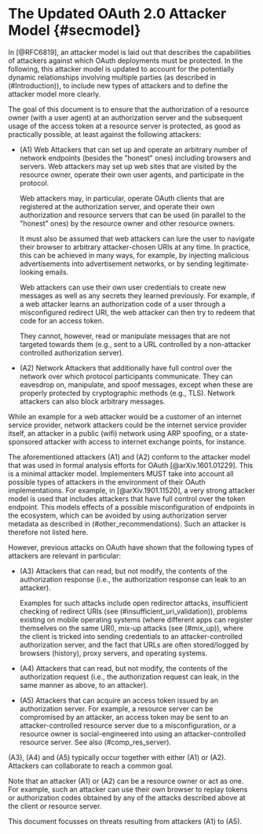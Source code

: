 # The Updated OAuth 2.0 Attacker Model {#secmodel}

In [@RFC6819], an attacker model is laid out that describes the
capabilities of attackers against which OAuth deployments must be
protected. In the following, this attacker model is updated to account
for the potentially dynamic relationships involving multiple parties
(as described in (#Introduction)), to include new types of attackers and to define
the attacker model more clearly.

The goal of this document is to ensure that the authorization of a resource
owner (with a user agent) at an authorization server and the subsequent usage of
the access token at a resource server is protected, as good as practically
possible, at least against the following attackers:

  * (A1) Web Attackers that can set up and operate an arbitrary number of
    network endpoints (besides the "honest" ones) including browsers and
    servers. Web attackers may set up web sites that are visited by the resource
    owner, operate their own user agents, and participate in the protocol.

    Web attackers may, in particular, operate OAuth clients that are registered
    at the authorization server, and operate their own authorization and
    resource servers that can be used (in parallel to the "honest" ones) by the
    resource owner and other resource owners.

    It must also be assumed that web attackers can lure the user to
    navigate their browser to arbitrary attacker-chosen URIs at any time. In practice, this
    can be achieved in many ways, for example, by injecting malicious
    advertisements into advertisement networks, or by sending
    legitimate-looking emails.

    Web attackers can use their own user credentials to create new
    messages as well as any secrets they learned previously. For
    example, if a web attacker learns an authorization code of a user
    through a misconfigured redirect URI, the web attacker can then
    try to redeem that code for an access token.

    They cannot, however, read or manipulate messages that are not
    targeted towards them (e.g., sent to a URL controlled by a
    non-attacker controlled authorization server).

  * (A2) Network Attackers that additionally have full control over
    the network over which protocol participants communicate. They can
    eavesdrop on, manipulate, and spoof messages, except when these
    are properly protected by cryptographic methods (e.g., TLS).
    Network attackers can also block arbitrary messages.

While an example for a web attacker would be a customer of an internet
service provider, network attackers could be the internet service
provider itself, an attacker in a public (wifi) network using ARP
spoofing, or a state-sponsored attacker with access to internet
exchange points, for instance.

The aforementioned attackers (A1) and (A2) conform to the attacker model that was used in formal analysis
efforts for OAuth [@arXiv.1601.01229]. This is a minimal attacker model.
Implementers MUST take into account all possible types of attackers in the
environment of their OAuth implementations. For example, in [@arXiv.1901.11520],
a very strong attacker model is used that includes attackers that have
full control over the token endpoint. This models effects of a
possible misconfiguration of endpoints in the ecosystem, which can be avoided
by using authorization server metadata as described in (#other_recommendations). Such an attacker is therefore not listed here.

However, previous attacks on OAuth have shown that the following types of
attackers are relevant in particular:

  * (A3) Attackers that can read, but not modify, the contents of the
    authorization response (i.e., the authorization response can leak
    to an attacker).

    Examples for such attacks include open redirector attacks, insufficient
    checking of redirect URIs (see (#insufficient_uri_validation)), problems
    existing on mobile operating systems (where different apps can register
    themselves on the same URI), mix-up attacks (see (#mix_up)), where the
    client is tricked into sending credentials to an attacker-controlled authorization server, and
    the fact that URLs are often stored/logged by browsers (history), proxy
    servers, and operating systems.
  * (A4) Attackers that can read, but not modify, the contents of the
    authorization request (i.e., the authorization request can leak,
    in the same manner as above, to an attacker).
  * (A5) Attackers that can acquire an access token issued by an authorization server. For
    example, a resource server can be compromised by an attacker, an
    access token may be sent to an attacker-controlled resource server
    due to a misconfiguration, or a resource owner is social-engineered into
    using an attacker-controlled resource server. See also (#comp_res_server).

(A3), (A4) and (A5) typically occur together with either (A1) or (A2).
Attackers can collaborate to reach a common goal.

Note that an attacker (A1) or (A2) can be a resource owner or
act as one. For example, such an attacker can use their own browser to replay
tokens or authorization codes obtained by any of the attacks described
above at the client or resource server.

This document focusses on threats resulting from attackers (A1) to (A5).

